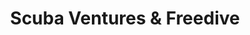 ---
title: "Scuba Ventures & Freedive"
url: /grand-junction/scuba-ventures-and-freedive/
shop: diving
---